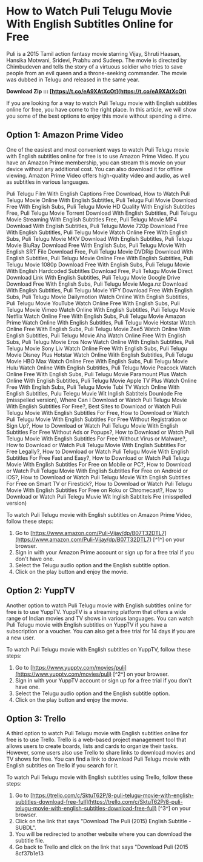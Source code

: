 
 
# How to Watch Puli Telugu Movie With English Subtitles Online for Free
 
Puli is a 2015 Tamil action fantasy movie starring Vijay, Shruti Haasan, Hansika Motwani, Sridevi, Prabhu and Sudeep. The movie is directed by Chimbudeven and tells the story of a virtuous soldier who tries to save people from an evil queen and a throne-seeking commander. The movie was dubbed in Telugu and released in the same year.
 
**Download Zip ::: [https://t.co/eA9XAtXcOt](https://t.co/eA9XAtXcOt)**


 
If you are looking for a way to watch Puli Telugu movie with English subtitles online for free, you have come to the right place. In this article, we will show you some of the best options to enjoy this movie without spending a dime.
 
## Option 1: Amazon Prime Video
 
One of the easiest and most convenient ways to watch Puli Telugu movie with English subtitles online for free is to use Amazon Prime Video. If you have an Amazon Prime membership, you can stream this movie on your device without any additional cost. You can also download it for offline viewing. Amazon Prime Video offers high-quality video and audio, as well as subtitles in various languages.
 
Puli Telugu Film With English Captions Free Download,  How to Watch Puli Telugu Movie Online With English Subtitles,  Puli Telugu Full Movie Download Free With English Subs,  Puli Telugu Movie HD Quality With English Subtitles Free,  Puli Telugu Movie Torrent Download With English Subtitles,  Puli Telugu Movie Streaming With English Subtitles Free,  Puli Telugu Movie MP4 Download With English Subtitles,  Puli Telugu Movie 720p Download Free With English Subtitles,  Puli Telugu Movie Watch Online Free With English Subs,  Puli Telugu Movie MKV Download With English Subtitles,  Puli Telugu Movie BluRay Download Free With English Subs,  Puli Telugu Movie With English SRT File Download Free,  Puli Telugu Movie DVDRip Download With English Subtitles,  Puli Telugu Movie Online Free With English Subtitles,  Puli Telugu Movie 1080p Download Free With English Subs,  Puli Telugu Movie With English Hardcoded Subtitles Download Free,  Puli Telugu Movie Direct Download Link With English Subtitles,  Puli Telugu Movie Google Drive Download Free With English Subs,  Puli Telugu Movie Mega.nz Download With English Subtitles,  Puli Telugu Movie YIFY Download Free With English Subs,  Puli Telugu Movie Dailymotion Watch Online With English Subtitles,  Puli Telugu Movie YouTube Watch Online Free With English Subs,  Puli Telugu Movie Vimeo Watch Online With English Subtitles,  Puli Telugu Movie Netflix Watch Online Free With English Subs,  Puli Telugu Movie Amazon Prime Watch Online With English Subtitles,  Puli Telugu Movie Hotstar Watch Online Free With English Subs,  Puli Telugu Movie Zee5 Watch Online With English Subtitles,  Puli Telugu Movie Aha Watch Online Free With English Subs,  Puli Telugu Movie Eros Now Watch Online With English Subtitles,  Puli Telugu Movie Sony Liv Watch Online Free With English Subs,  Puli Telugu Movie Disney Plus Hotstar Watch Online With English Subtitles,  Puli Telugu Movie HBO Max Watch Online Free With English Subs,  Puli Telugu Movie Hulu Watch Online With English Subtitles,  Puli Telugu Movie Peacock Watch Online Free With English Subs,  Puli Telugu Movie Paramount Plus Watch Online With English Subtitles,  Puli Telugu Movie Apple TV Plus Watch Online Free With English Subs,  Puli Telugu Movie Tubi TV Watch Online With English Subtitles,  Pulu Telegu Muvie Wit Inglish Sabtitels Dounlode Fre (misspelled version),  Where Can I Download or Watch Puli Telugu Movie With English Subtitles For Free?,  Best Sites to Download or Watch Puli Telugu Movie With English Subtitles For Free,  How to Download or Watch Puli Telugu Movie With English Subtitles For Free Without Registration or Sign Up?,  How to Download or Watch Puli Telugu Movie With English Subtitles For Free Without Ads or Popups?,  How to Download or Watch Puli Telugu Movie With English Subtitles For Free Without Virus or Malware?,  How to Download or Watch Puli Telugu Movie With English Subtitles For Free Legally?,  How to Download or Watch Puli Telugu Movie With English Subtitles For Free Fast and Easy?,  How to Download or Watch Puli Telugu Movie With English Subtitles For Free on Mobile or PC?,  How to Download or Watch Puli Telugu Movie With English Subtitles For Free on Android or iOS?,  How to Download or Watch Puli Telugu Movie With English Subtitles For Free on Smart TV or Firestick?,  How to Download or Watch Puli Telugu Movie With English Subtitles For Free on Roku or Chromecast?,  How to Download or Watch Puli Telegu Muvie Wit Inglish Sabtitels Fre (misspelled version)
 
To watch Puli Telugu movie with English subtitles on Amazon Prime Video, follow these steps:
 
1. Go to [https://www.amazon.com/Puli-Vijay/dp/B07T32DTL7](https://www.amazon.com/Puli-Vijay/dp/B07T32DTL7) [^1^] on your browser.
2. Sign in with your Amazon Prime account or sign up for a free trial if you don't have one.
3. Select the Telugu audio option and the English subtitle option.
4. Click on the play button and enjoy the movie.

## Option 2: YuppTV
 
Another option to watch Puli Telugu movie with English subtitles online for free is to use YuppTV. YuppTV is a streaming platform that offers a wide range of Indian movies and TV shows in various languages. You can watch Puli Telugu movie with English subtitles on YuppTV if you have a subscription or a voucher. You can also get a free trial for 14 days if you are a new user.
 
To watch Puli Telugu movie with English subtitles on YuppTV, follow these steps:

1. Go to [https://www.yupptv.com/movies/puli](https://www.yupptv.com/movies/puli) [^2^] on your browser.
2. Sign in with your YuppTV account or sign up for a free trial if you don't have one.
3. Select the Telugu audio option and the English subtitle option.
4. Click on the play button and enjoy the movie.

## Option 3: Trello
 
A third option to watch Puli Telugu movie with English subtitles online for free is to use Trello. Trello is a web-based project management tool that allows users to create boards, lists and cards to organize their tasks. However, some users also use Trello to share links to download movies and TV shows for free. You can find a link to download Puli Telugu movie with English subtitles on Trello if you search for it.
 
To watch Puli Telugu movie with English subtitles using Trello, follow these steps:

1. Go to [https://trello.com/c/SktuT62P/8-puli-telugu-movie-with-english-subtitles-download-free-full](https://trello.com/c/SktuT62P/8-puli-telugu-movie-with-english-subtitles-download-free-full) [^3^] on your browser.
2. Click on the link that says "Download The Puli (2015) English Subtitle - SUBDL".
3. You will be redirected to another website where you can download the subtitle file.
4. Go back to Trello and click on the link that says "Download Puli (2015 8cf37b1e13


